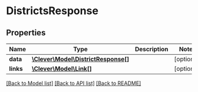 # DistrictsResponse

## Properties
Name | Type | Description | Notes
------------ | ------------- | ------------- | -------------
**data** | [**\Clever\Model\DistrictResponse[]**](DistrictResponse.md) |  | [optional] 
**links** | [**\Clever\Model\Link[]**](Link.md) |  | [optional] 

[[Back to Model list]](../README.md#documentation-for-models) [[Back to API list]](../README.md#documentation-for-api-endpoints) [[Back to README]](../README.md)


